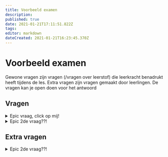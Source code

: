 ```yaml
---
title: Voorbeeld examen
description: 
published: true
date: 2021-01-21T17:11:51.822Z
tags: 
editor: markdown
dateCreated: 2021-01-21T16:23:45.370Z
---
```


# Voorbeeld examen
Gewone vragen zijn vragen (/vragen over leerstof) die leerkracht benadrukt heeft tijdens de les. Extra vragen zijn vragen gemaakt door leerlingen.
De vragen kan je open doen voor het antwoord
## Vragen
<details>
  <summary markdown="span">Epic vraag, click op mij!</summary>
  Episch antwoord!
</details>
<details>
  <summary markdown="span">Epic 2de vraag??!</summary>
  Wow
</details>

## Extra vragen
<details>
  <summary markdown="span">Epic 2de vraag??!</summary>
  Wow
</details>
